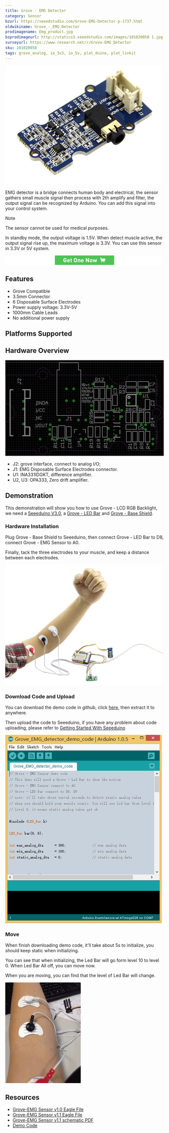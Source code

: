 ```yaml
---
title: Grove - EMG Detector
category: Sensor
bzurl: https://seeedstudio.com/Grove-EMG-Detector-p-1737.html
oldwikiname: Grove_-_EMG_Detector
prodimagename: Emg_product.jpg
bzprodimageurl: http://statics3.seeedstudio.com/images/101020058 1.jpg
surveyurl: https://www.research.net/r/Grove-EMG_Detector
sku: 101020058
tags: grove_analog, io_3v3, io_5v, plat_duino, plat_linkit
---
```


![](https://raw.githubusercontent.com/SeeedDocument/Grove-EMG_Detector/master/img/Emg_product.jpg)

EMG detector is a bridge connects human body and electrical, the sensor gathers small muscle signal then process with 2th amplify and filter, the output signal can be recognized by Arduino. You can add this signal into your control system. 

<div class="admonition danger">
<p class="admonition-title">Note</p>
The sensor cannot be used for medical purposes.
</div>

In standby mode, the output voltage is 1.5V. When detect muscle active, the output signal rise up, the maximum voltage is 3.3V. You can use this sensor in 3.3V or 5V system.

[![](https://raw.githubusercontent.com/SeeedDocument/common/master/Get_One_Now_Banner.png)](http://www.seeedstudio.com/Grove-EMG-Detector-p-1737.html)

Features
--------

-   Grove Compatible
-   3.5mm Connector
-   6 Disposable Surface Electrodes
-   Power supply voltage: 3.3V-5V
-   1000mm Cable Leads
-   No additional power supply

Platforms Supported
-------------------

Hardware Overview
------------------

![](https://raw.githubusercontent.com/SeeedDocument/Grove-EMG_Detector/master/img/Grove_EMG_detector.jpg)

-   J2: grove interface, connect to analog I/O;
-   J1: EMG Disposable Surface Electrodes connector.
-   U1: INA331IDGKT, difference amplifier.
-   U2, U3: OPA333, Zero drift amplifier.

Demonstration
-------------

This demonstration will show you how to use Grove - LCD RGB Backlight, we need a [Seeeduino V3.0](http://www.seeedstudio.com/depot/seeeduino-v30-atmega-328p-p-669.html), a [Grove - LED Bar](/Grove-LED_Bar) and [Grove - Base Shield](/Grove-Base_Shield_V1.2).

### Hardware Installation

Plug Grove - Base Shield to Seeeduino, then connect Grove - LED Bar to D8, connect Grove - EMG Sensor to A0.

Finally, tack the three electrodes to your muscle, and keep a distance between each electrodes.

![](https://raw.githubusercontent.com/SeeedDocument/Grove-EMG_Detector/master/img/Emg_connect.jpg)

### Download Code and Upload

You can download the demo code in github, click [here](https://github.com/Seeed-Studio/Grove_EMG_detector_demo_code/), then extract it to anywhere.

Then upload the code to Seeeduino, if you have any problem about code uploading, please refer to [Getting Started With Seeeduino](/Getting_Started_with_Seeeduino)

![](https://raw.githubusercontent.com/SeeedDocument/Grove-EMG_Detector/master/img/Emg_ide.png)

### Move

When finish downloading demo code, it'll take about 5s to initialize, you should keep static when initializing.

You can see that when initializing, the Led Bar will go form level 10 to level 0. When Led Bar All off, you can move now.

When you are moving, you can find that the level of Led Bar will change.

![](https://raw.githubusercontent.com/SeeedDocument/Grove-EMG_Detector/master/img/Grove_emg_demo_2.gif)

Resources
--------

-   [Grove-EMG Sensor v1.0 Eagle File](https://raw.githubusercontent.com/SeeedDocument/Grove-EMG_Detector/master/res/Grove-EMG_Sensor_v1.0.zip)
-   [Grove-EMG Sensor v1.1 Eagle File](https://raw.githubusercontent.com/SeeedDocument/Grove-EMG_Detector/master/res/Grove-EMG_Sensor_v1.1_Eagle.zip)
-   [Grove-EMG Sensor v1.1 schematic PDF](https://raw.githubusercontent.com/SeeedDocument/Grove-EMG_Detector/master/res/Grove-EMG_Sensor_v1.1_SCH.pdf)
-   [Demo Code](https://github.com/Seeed-Studio/Grove_EMG_detector_demo_code)

<!-- This Markdown file was created from http://www.seeedstudio.com/wiki/Grove_-_EMG_Detector -->

